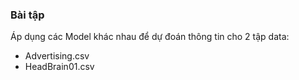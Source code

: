 
### Bài tập

Áp dụng các Model khác nhau để dự đoán thông tin cho 2 tập data:
- Advertising.csv
- HeadBrain01.csv 

